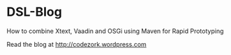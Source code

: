 # DSL-Blog
How to combine Xtext, Vaadin and OSGi using Maven for Rapid Prototyping

Read the blog at http://codezork.wordpress.com
